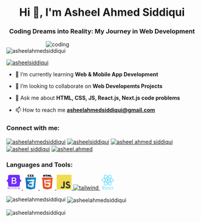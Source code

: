 <h1 align="center">Hi 👋, I'm Asheel Ahmed Siddiqui</h1>
<h3 align="center">Coding Dreams into Reality: My Journey in Web Development</h3>
<img align="right" alt="coding" width="400" src="https://i.redd.it/n8agw6z2smyb1.gif">

<p align="left"> <img src="https://komarev.com/ghpvc/?username=asheelahmedsiddiqui&label=Profile%20views&color=0e75b6&style=flat" alt="asheelahmedsiddiqui" /> </p>

<p align="left"> <a href="https://twitter.com/asheelsiddiqui" target="blank"><img src="https://img.shields.io/twitter/follow/asheelsiddiqui?logo=twitter&style=for-the-badge" alt="asheelsiddiqui" /></a> </p>

- 🌱 I’m currently learning **Web & Mobile App Development**

- 👯 I’m looking to collaborate on **Web Developemts Projects**

- 💬 Ask me about **HTML, CSS, JS, React.js, Next.js  code problems**

- 📫 How to reach me **asheelahmedsiddiqui@gmail.com**

<h3 align="left">Connect with me:</h3>
<p align="left">
<a href="https://dev.to/asheelahmedsiddiqui" target="blank"><img align="center" src="https://raw.githubusercontent.com/rahuldkjain/github-profile-readme-generator/master/src/images/icons/Social/devto.svg" alt="asheelahmedsiddiqui" height="30" width="40" /></a>
<a href="https://twitter.com/asheelsiddiqui" target="blank"><img align="center" src="https://raw.githubusercontent.com/rahuldkjain/github-profile-readme-generator/master/src/images/icons/Social/twitter.svg" alt="asheelsiddiqui" height="30" width="40" /></a>
<a href="https://linkedin.com/in/asheel ahmed siddiqui" target="blank"><img align="center" src="https://raw.githubusercontent.com/rahuldkjain/github-profile-readme-generator/master/src/images/icons/Social/linked-in-alt.svg" alt="asheel ahmed siddiqui" height="30" width="40" /></a>
<a href="https://fb.com/asheel siddiqui" target="blank"><img align="center" src="https://raw.githubusercontent.com/rahuldkjain/github-profile-readme-generator/master/src/images/icons/Social/facebook.svg" alt="asheel siddiqui" height="30" width="40" /></a>
<a href="https://instagram.com/asheel.ahmed" target="blank"><img align="center" src="https://raw.githubusercontent.com/rahuldkjain/github-profile-readme-generator/master/src/images/icons/Social/instagram.svg" alt="asheel.ahmed" height="30" width="40" /></a>
</p>

<h3 align="left">Languages and Tools:</h3>
<p align="left"> <a href="https://getbootstrap.com" target="_blank" rel="noreferrer"> <img src="https://raw.githubusercontent.com/devicons/devicon/master/icons/bootstrap/bootstrap-plain-wordmark.svg" alt="bootstrap" width="40" height="40"/> </a> <a href="https://www.w3schools.com/css/" target="_blank" rel="noreferrer"> <img src="https://raw.githubusercontent.com/devicons/devicon/master/icons/css3/css3-original-wordmark.svg" alt="css3" width="40" height="40"/> </a> <a href="https://www.w3.org/html/" target="_blank" rel="noreferrer"> <img src="https://raw.githubusercontent.com/devicons/devicon/master/icons/html5/html5-original-wordmark.svg" alt="html5" width="40" height="40"/> </a> <a href="https://developer.mozilla.org/en-US/docs/Web/JavaScript" target="_blank" rel="noreferrer"> <img src="https://raw.githubusercontent.com/devicons/devicon/master/icons/javascript/javascript-original.svg" alt="javascript" width="40" height="40"/>
<a href="https://tailwindcss.com/" target="_blank" rel="noreferrer"> <img src="https://www.vectorlogo.zone/logos/tailwindcss/tailwindcss-icon.svg" alt="tailwind" width="40" height="40"/> </a></a> <a href="https://reactjs.org/" target="_blank" rel="noreferrer"> <img src="https://raw.githubusercontent.com/devicons/devicon/master/icons/react/react-original-wordmark.svg" alt="react" width="40" height="40"/> </a> 
</p>

<p><img align="left" src="https://github-readme-stats.vercel.app/api/top-langs?username=asheelahmedsiddiqui&show_icons=true&locale=en&layout=compact" alt="asheelahmedsiddiqui" /></p>

<p>&nbsp;<img align="center" src="https://github-readme-stats.vercel.app/api?username=asheelahmedsiddiqui&show_icons=true&locale=en" alt="asheelahmedsiddiqui" /></p>

<p><img align="center" src="https://github-readme-streak-stats.herokuapp.com/?user=asheelahmedsiddiqui&" alt="asheelahmedsiddiqui" /></p>
